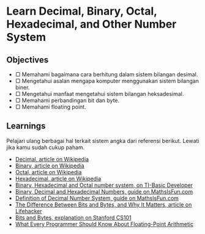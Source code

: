 # Learn Decimal, Binary, Octal, Hexadecimal, and Other Number System

## Objectives

- ▢ Memahami bagaimana cara berhitung dalam sistem bilangan desimal.
- ▢ Mengetahui asalan mengapa komputer menggunakan sistem bilangan biner.
- ▢ Mengetahui manfaat mengetahui sistem bilangan heksadesimal.
- ▢ Memahami perbandingan bit dan byte.
- ▢ Memahami floating point.

## Learnings

Pelajari ulang berbagai hal terkait sistem angka dari referensi berikut. Lewati jika kamu sudah cukup paham.

- [Decimal, article on Wikipedia](https://en.wikipedia.org/wiki/Decimal)
- [Binary, article on Wikipedia](https://en.wikipedia.org/wiki/Binary)
- [Octal, article on Wikipedia](https://en.wikipedia.org/wiki/Octal)
- [Hexadecimal, article on Wikipedia](https://en.wikipedia.org/wiki/Hexadecimal)
- [Binary, Hexadecimal and Octal number system, on TI-Basic Developer](http://tibasicdev.wikidot.com/binandhex)
- [Binary, Decimal and Hexadecimal Numbers, guide on MathsIsFun.com](http://www.mathsisfun.com/binary-decimal-hexadecimal.html)
- [Definition of Decimal Number System, guide on MathsIsFun.com](http://www.mathsisfun.com/definitions/decimal-number-system.html)
- [The Difference Between Bits and Bytes, and Why It Matters, article on Lifehacker](http://lifehacker.com/the-difference-between-bits-and-bytes-and-why-it-matte-510705022)
- [Bits and Bytes, explanation on Stanford CS101](https://web.stanford.edu/class/cs101/bits-bytes.html)
- [What Every Programmer Should Know About Floating-Point Arithmetic](http://floating-point-gui.de)
